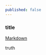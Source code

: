 ```yaml
---
published: false
---
```

### title

 [Markdown](http://daringfireball.net/projects/markdown/)
 
 truth
